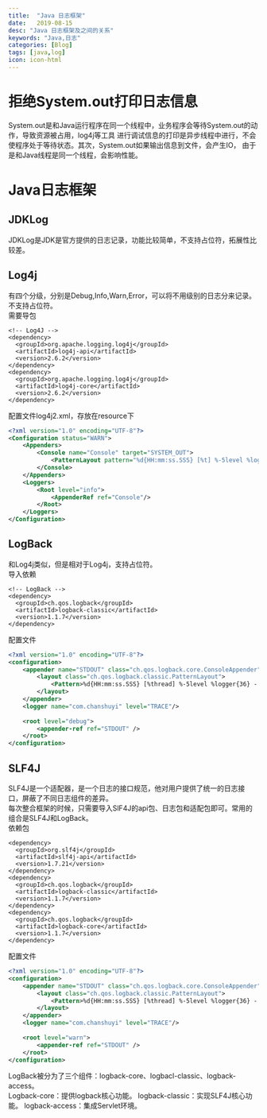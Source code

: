 ```yaml
---
title:  "Java 日志框架"
date:   2019-08-15
desc: "Java 日志框架及之间的关系"
keywords: "Java,日志"
categories: [Blog]
tags: [java,log]
icon: icon-html
---
```

# 拒绝System.out打印日志信息
System.out是和Java运行程序在同一个线程中，业务程序会等待System.out的动作，导致资源被占用，log4j等工具
进行调试信息的打印是异步线程中进行，不会使程序处于等待状态。其次，System.out如果输出信息到文件，会产生IO，
由于是和Java线程是同一个线程，会影响性能。
# Java日志框架
## JDKLog
JDKLog是JDK是官方提供的日志记录，功能比较简单，不支持占位符，拓展性比较差。
## Log4j
有四个分级，分别是Debug,Info,Warn,Error，可以将不用级别的日志分来记录。不支持占位符。  
需要导包
```
<!-- Log4J -->
<dependency>
  <groupId>org.apache.logging.log4j</groupId>
  <artifactId>log4j-api</artifactId>
  <version>2.6.2</version>
</dependency>
<dependency>
  <groupId>org.apache.logging.log4j</groupId>
  <artifactId>log4j-core</artifactId>
  <version>2.6.2</version>
</dependency>
```
配置文件log4j2.xml，存放在resource下
```xml
<?xml version="1.0" encoding="UTF-8"?>
<Configuration status="WARN">
    <Appenders>
        <Console name="Console" target="SYSTEM_OUT">
            <PatternLayout pattern="%d{HH:mm:ss.SSS} [%t] %-5level %logger{36} - %msg%n"/>
        </Console>
    </Appenders>
    <Loggers>
        <Root level="info">
            <AppenderRef ref="Console"/>
        </Root>
    </Loggers>
</Configuration>
```
## LogBack
和Log4j类似，但是相对于Log4j，支持占位符。  
导入依赖
```
<!-- LogBack -->
<dependency>
  <groupId>ch.qos.logback</groupId>
  <artifactId>logback-classic</artifactId>
  <version>1.1.7</version>
</dependency>
```
配置文件
```xml
<?xml version="1.0" encoding="UTF-8"?>
<configuration>
    <appender name="STDOUT" class="ch.qos.logback.core.ConsoleAppender">
        <layout class="ch.qos.logback.classic.PatternLayout">
            <Pattern>%d{HH:mm:ss.SSS} [%thread] %-5level %logger{36} - %msg%n</Pattern>
        </layout>
    </appender>
    <logger name="com.chanshuyi" level="TRACE"/>
 
    <root level="debug">
        <appender-ref ref="STDOUT" />
    </root>
</configuration>
```
## SLF4J
SLF4J是一个适配器，是一个日志的接口规范，他对用户提供了统一的日志接口，屏蔽了不同日志组件的差异。  
每次整合框架的时候，只需要导入SlF4J的api包、日志包和适配包即可。常用的组合是SLF4J和LogBack。  
依赖包
```
<dependency>
  <groupId>org.slf4j</groupId>
  <artifactId>slf4j-api</artifactId>
  <version>1.7.21</version>
</dependency>
<dependency>
  <groupId>ch.qos.logback</groupId>
  <artifactId>logback-classic</artifactId>
  <version>1.1.7</version>
</dependency>
<dependency>
  <groupId>ch.qos.logback</groupId>
  <artifactId>logback-core</artifactId>
  <version>1.1.7</version>
</dependency>
```
配置文件
```xml
<?xml version="1.0" encoding="UTF-8"?>
<configuration>
    <appender name="STDOUT" class="ch.qos.logback.core.ConsoleAppender">
        <layout class="ch.qos.logback.classic.PatternLayout">
            <Pattern>%d{HH:mm:ss.SSS} [%thread] %-5level %logger{36} - %msg%n</Pattern>
        </layout>
    </appender>
    <logger name="com.chanshuyi" level="TRACE"/>
 
    <root level="warn">
        <appender-ref ref="STDOUT" />
    </root>
</configuration>
```
LogBack被分为了三个组件：logback-core、logbacl-classic、logback-access。  
Logback-core：提供logback核心功能。
logback-classic：实现SLF4J核心功能。
logback-access：集成Servlet环境。
